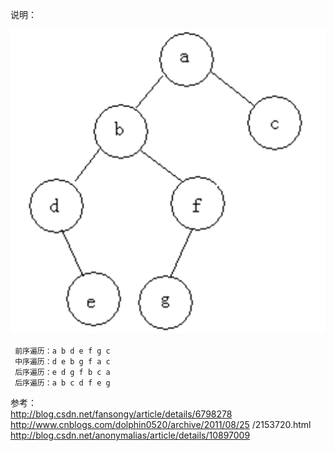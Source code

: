 说明：

![](treedemo.png)

     前序遍历：a b d e f g c
     中序遍历：d e b g f a c
     后序遍历：e d g f b c a
     后序遍历：a b c d f e g
         
         
参考：         
http://blog.csdn.net/fansongy/article/details/6798278
http://www.cnblogs.com/dolphin0520/archive/2011/08/25 /2153720.html
http://blog.csdn.net/anonymalias/article/details/10897009